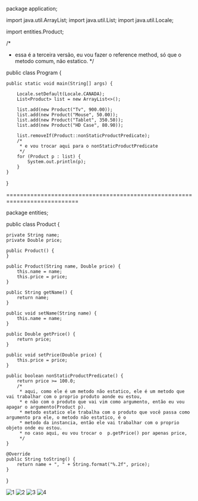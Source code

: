 package application;

import java.util.ArrayList;
import java.util.List;
import java.util.Locale;

import entities.Product;

/*
 * essa é a terceira versão, eu vou fazer o reference method, só que o metodo comum, não estatico.
 */

public class Program {

	public static void main(String[] args) {

		Locale.setDefault(Locale.CANADA);
		List<Product> list = new ArrayList<>();
		
		list.add(new Product("Tv", 900.00));
		list.add(new Product("Mouse", 50.00));
		list.add(new Product("Tablet", 350.50));
		list.add(new Product("HD Case", 80.90));
		
		list.removeIf(Product::nonStaticProductPredicate);
		/*
		 * e vou trocar aqui para o nonStaticProductPredicate
		 */
		for (Product p : list) {
			System.out.println(p);
		}
	}

}

===========================================================================

package entities;

public class Product {

	private String name;
	private Double price;
	
	public Product() {
	}

	public Product(String name, Double price) {
		this.name = name;
		this.price = price;
	}

	public String getName() {
		return name;
	}

	public void setName(String name) {
		this.name = name;
	}

	public Double getPrice() {
		return price;
	}

	public void setPrice(Double price) {
		this.price = price;
	}
	
	public boolean nonStaticProductPredicate() {
		return price >= 100.0;
		/*
		 * aqui, como ele é um metodo não estatico, ele é um metodo que vai trabalhar com o proprio produto aonde eu estou,
		 * e não com o produto que vai vim como argumento, então eu vou apagar o argumento(Product p). 
		 * metodo estatico ele trabalha com o produto que você passa como argumento pra ele, o metodo não estatico, é o 
		 * metodo da instancia, então ele vai trabalhar com o proprio objeto onde eu estou.
		 * no caso aqui, eu vou trocar o  p.getPrice() por apenas price,
		 */
	}

	@Override
	public String toString() {
		return name + ", " + String.format("%.2f", price);
	}
}

![1](https://user-images.githubusercontent.com/61166475/155023015-1a819759-2179-4c8d-87dc-44a766908a75.png)
![2](https://user-images.githubusercontent.com/61166475/155023018-cc05293c-8de9-48d8-b4f2-a3293733c225.png)
![3](https://user-images.githubusercontent.com/61166475/155023021-702fa7d3-d02f-43d8-9224-a911ece8ced1.png)
![4](https://user-images.githubusercontent.com/61166475/155023022-a285271f-dc75-452e-ab4a-d31de5affc92.png)
